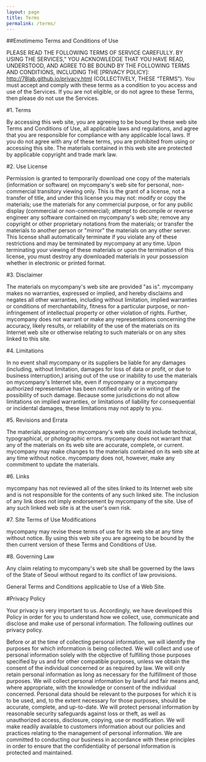 ```yaml
---
layout: page
title: Terms
permalink: /terms/
---
```


##Emotimemo Terms and Conditions of Use

PLEASE READ THE FOLLOWING TERMS OF SERVICE CAREFULLY. BY USING THE SERVICES,” YOU ACKNOWLEDGE THAT YOU HAVE READ, UNDERSTOOD, AND AGREE TO BE BOUND BY THE FOLLOWING TERMS AND CONDITIONS, INCLUDING THE 
[PRIVACY POLICY]: http://78lab.github.io/privacy.html (COLLECTIVELY, THESE “TERMS”). You must accept and comply with these terms as a condition to you access and use of the Services. If you are not eligible, or do not agree to these Terms, then please do not use the Services.

#1. Terms

By accessing this web site, you are agreeing to be bound by these web site Terms and Conditions of Use, all applicable laws and regulations, and agree that you are responsible for compliance with any applicable local laws. If you do not agree with any of these terms, you are prohibited from using or accessing this site. The materials contained in this web site are protected by applicable copyright and trade mark law.

#2. Use License

Permission is granted to temporarily download one copy of the materials (information or software) on mycompany's web site for personal, non-commercial transitory viewing only. This is the grant of a license, not a transfer of title, and under this license you may not:
modify or copy the materials;
use the materials for any commercial purpose, or for any public display (commercial or non-commercial);
attempt to decompile or reverse engineer any software contained on mycompany's web site;
remove any copyright or other proprietary notations from the materials; or
transfer the materials to another person or "mirror" the materials on any other server.
This license shall automatically terminate if you violate any of these restrictions and may be terminated by mycompany at any time. Upon terminating your viewing of these materials or upon the termination of this license, you must destroy any downloaded materials in your possession whether in electronic or printed format.

#3. Disclaimer

The materials on mycompany's web site are provided "as is". mycompany makes no warranties, expressed or implied, and hereby disclaims and negates all other warranties, including without limitation, implied warranties or conditions of merchantability, fitness for a particular purpose, or non-infringement of intellectual property or other violation of rights. Further, mycompany does not warrant or make any representations concerning the accuracy, likely results, or reliability of the use of the materials on its Internet web site or otherwise relating to such materials or on any sites linked to this site.

#4. Limitations

In no event shall mycompany or its suppliers be liable for any damages (including, without limitation, damages for loss of data or profit, or due to business interruption,) arising out of the use or inability to use the materials on mycompany's Internet site, even if mycompany or a mycompany authorized representative has been notified orally or in writing of the possibility of such damage. Because some jurisdictions do not allow limitations on implied warranties, or limitations of liability for consequential or incidental damages, these limitations may not apply to you.

#5. Revisions and Errata

The materials appearing on mycompany's web site could include technical, typographical, or photographic errors. mycompany does not warrant that any of the materials on its web site are accurate, complete, or current. mycompany may make changes to the materials contained on its web site at any time without notice. mycompany does not, however, make any commitment to update the materials.

#6. Links

mycompany has not reviewed all of the sites linked to its Internet web site and is not responsible for the contents of any such linked site. The inclusion of any link does not imply endorsement by mycompany of the site. Use of any such linked web site is at the user's own risk.

#7. Site Terms of Use Modifications

mycompany may revise these terms of use for its web site at any time without notice. By using this web site you are agreeing to be bound by the then current version of these Terms and Conditions of Use.

#8. Governing Law

Any claim relating to mycompany's web site shall be governed by the laws of the State of Seoul without regard to its conflict of law provisions.

General Terms and Conditions applicable to Use of a Web Site.

#Privacy Policy

Your privacy is very important to us. Accordingly, we have developed this Policy in order for you to understand how we collect, use, communicate and disclose and make use of personal information. The following outlines our privacy policy.

Before or at the time of collecting personal information, we will identify the purposes for which information is being collected.
We will collect and use of personal information solely with the objective of fulfilling those purposes specified by us and for other compatible purposes, unless we obtain the consent of the individual concerned or as required by law.
We will only retain personal information as long as necessary for the fulfillment of those purposes.
We will collect personal information by lawful and fair means and, where appropriate, with the knowledge or consent of the individual concerned.
Personal data should be relevant to the purposes for which it is to be used, and, to the extent necessary for those purposes, should be accurate, complete, and up-to-date.
We will protect personal information by reasonable security safeguards against loss or theft, as well as unauthorized access, disclosure, copying, use or modification.
We will make readily available to customers information about our policies and practices relating to the management of personal information.
We are committed to conducting our business in accordance with these principles in order to ensure that the confidentiality of personal information is protected and maintained.
